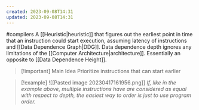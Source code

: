 ```yaml
---
created: 2023-09-08T14:31
updated: 2023-09-08T14:31
---
```

#compilers 
A [[Heuristic|heuristic]] that figures out the earliest point in time that an instruction could start execution, assuming latency of instructions and [[Data Dependence Graph|DDG]]. Data dependence depth ignores any limitations of the [[Computer Architecture|architecture]]. Essentially an opposite to [[Data Dependence Height]].

>[!important] Main Idea
> Prioritize instructions that can start earlier

>[!example] 
>![[Pasted image 20230417161956.png]]
>*If, like in the example above, multiple instructions have are considered as equal with respect to depth, the easiest way to order is just to use program order.*
